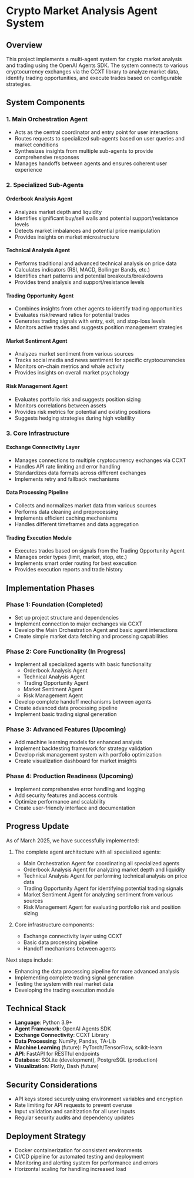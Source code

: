 # Crypto Market Analysis Agent System

## Overview
This project implements a multi-agent system for crypto market analysis and trading using the OpenAI Agents SDK. The system connects to various cryptocurrency exchanges via the CCXT library to analyze market data, identify trading opportunities, and execute trades based on configurable strategies.

## System Components

### 1. Main Orchestration Agent
- Acts as the central coordinator and entry point for user interactions
- Routes requests to specialized sub-agents based on user queries and market conditions
- Synthesizes insights from multiple sub-agents to provide comprehensive responses
- Manages handoffs between agents and ensures coherent user experience

### 2. Specialized Sub-Agents

#### Orderbook Analysis Agent
- Analyzes market depth and liquidity
- Identifies significant buy/sell walls and potential support/resistance levels
- Detects market imbalances and potential price manipulation
- Provides insights on market microstructure

#### Technical Analysis Agent
- Performs traditional and advanced technical analysis on price data
- Calculates indicators (RSI, MACD, Bollinger Bands, etc.)
- Identifies chart patterns and potential breakouts/breakdowns
- Provides trend analysis and support/resistance levels

#### Trading Opportunity Agent
- Combines insights from other agents to identify trading opportunities
- Evaluates risk/reward ratios for potential trades
- Generates trading signals with entry, exit, and stop-loss levels
- Monitors active trades and suggests position management strategies

#### Market Sentiment Agent
- Analyzes market sentiment from various sources
- Tracks social media and news sentiment for specific cryptocurrencies
- Monitors on-chain metrics and whale activity
- Provides insights on overall market psychology

#### Risk Management Agent
- Evaluates portfolio risk and suggests position sizing
- Monitors correlations between assets
- Provides risk metrics for potential and existing positions
- Suggests hedging strategies during high volatility

### 3. Core Infrastructure

#### Exchange Connectivity Layer
- Manages connections to multiple cryptocurrency exchanges via CCXT
- Handles API rate limiting and error handling
- Standardizes data formats across different exchanges
- Implements retry and fallback mechanisms

#### Data Processing Pipeline
- Collects and normalizes market data from various sources
- Performs data cleaning and preprocessing
- Implements efficient caching mechanisms
- Handles different timeframes and data aggregation

#### Trading Execution Module
- Executes trades based on signals from the Trading Opportunity Agent
- Manages order types (limit, market, stop, etc.)
- Implements smart order routing for best execution
- Provides execution reports and trade history

## Implementation Phases

### Phase 1: Foundation (Completed)
- Set up project structure and dependencies
- Implement connection to major exchanges via CCXT
- Develop the Main Orchestration Agent and basic agent interactions
- Create simple market data fetching and processing capabilities

### Phase 2: Core Functionality (In Progress)
- Implement all specialized agents with basic functionality
  - Orderbook Analysis Agent
  - Technical Analysis Agent
  - Trading Opportunity Agent
  - Market Sentiment Agent
  - Risk Management Agent
- Develop complete handoff mechanisms between agents
- Create advanced data processing pipeline
- Implement basic trading signal generation

### Phase 3: Advanced Features (Upcoming)
- Add machine learning models for enhanced analysis
- Implement backtesting framework for strategy validation
- Develop risk management system with portfolio optimization
- Create visualization dashboard for market insights

### Phase 4: Production Readiness (Upcoming)
- Implement comprehensive error handling and logging
- Add security features and access controls
- Optimize performance and scalability
- Create user-friendly interface and documentation

## Progress Update

As of March 2025, we have successfully implemented:

1. The complete agent architecture with all specialized agents:
   - Main Orchestration Agent for coordinating all specialized agents
   - Orderbook Analysis Agent for analyzing market depth and liquidity
   - Technical Analysis Agent for performing technical analysis on price data
   - Trading Opportunity Agent for identifying potential trading signals
   - Market Sentiment Agent for analyzing sentiment from various sources
   - Risk Management Agent for evaluating portfolio risk and position sizing

2. Core infrastructure components:
   - Exchange connectivity layer using CCXT
   - Basic data processing pipeline
   - Handoff mechanisms between agents

Next steps include:
- Enhancing the data processing pipeline for more advanced analysis
- Implementing complete trading signal generation
- Testing the system with real market data
- Developing the trading execution module

## Technical Stack

- **Language**: Python 3.9+
- **Agent Framework**: OpenAI Agents SDK
- **Exchange Connectivity**: CCXT Library
- **Data Processing**: NumPy, Pandas, TA-Lib
- **Machine Learning** (future): PyTorch/TensorFlow, scikit-learn
- **API**: FastAPI for RESTful endpoints
- **Database**: SQLite (development), PostgreSQL (production)
- **Visualization**: Plotly, Dash (future)

## Security Considerations

- API keys stored securely using environment variables and encryption
- Rate limiting for API requests to prevent overuse
- Input validation and sanitization for all user inputs
- Regular security audits and dependency updates

## Deployment Strategy

- Docker containerization for consistent environments
- CI/CD pipeline for automated testing and deployment
- Monitoring and alerting system for performance and errors
- Horizontal scaling for handling increased load
